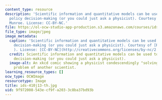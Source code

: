 ```yaml
---
content_type: resource
description: 'Scientific information and quantitative models can be used to inform
  policy decision-making (or you could just ask a physicist). Courtesy of Randall
  Munroe. License: CC-BY-NC.'
file: https://ol-ocw-studio-app-production.s3.amazonaws.com/courses/ids-410j-modeling-and-assessment-for-policy-spring-2013/9f972008543ecf9fa2033c8ba37bd93b_ids-410j13-th.jpg
file_type: image/jpeg
image_metadata:
  caption: 'Scientific information and quantitative models can be used to inform policy
    decision-making (or you could just ask a physicist). Courtesy of [Randall Munroe](http://xkcd.com/793/
    ). License: [CC-BY-NC](http://creativecommons.org/licenses/by-nc/2.5/).'
  credit: Scientific information and quantitative models can be used to inform policy
    decision-making (or you could just ask a physicist).
  image-alt: An xkcd comic showing a physicist condescendingly "solving" a complicated
    problem of another scientist.
learning_resource_types: []
ocw_type: OCWImage
resourcetype: Image
title: ids-410j13-th.jpg
uid: 9f972008-543e-cf9f-a203-3c8ba37bd93b
---
```

